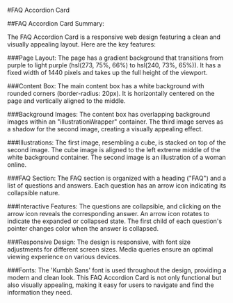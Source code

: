 #FAQ Accordion Card

##FAQ Accordion Card Summary:

The FAQ Accordion Card is a responsive web design featuring a clean and visually appealing layout. Here are the key features:

###Page Layout:
The page has a gradient background that transitions from purple to light purple (hsl(273, 75%, 66%) to hsl(240, 73%, 65%)).
It has a fixed width of 1440 pixels and takes up the full height of the viewport.

###Content Box:
The main content box has a white background with rounded corners (border-radius: 20px).
It is horizontally centered on the page and vertically aligned to the middle.

###Background Images:
The content box has overlapping background images within an "illustrationWrapper" container.
The third image serves as a shadow for the second image, creating a visually appealing effect.

###Illustrations:
The first image, resembling a cube, is stacked on top of the second image.
The cube image is aligned to the left extreme middle of the white background container.
The second image is an illustration of a woman online.

###FAQ Section:
The FAQ section is organized with a heading ("FAQ") and a list of questions and answers.
Each question has an arrow icon indicating its collapsible nature.

###Interactive Features:
The questions are collapsible, and clicking on the arrow icon reveals the corresponding answer.
An arrow icon rotates to indicate the expanded or collapsed state.
The first child of each question's pointer changes color when the answer is collapsed.

###Responsive Design:
The design is responsive, with font size adjustments for different screen sizes.
Media queries ensure an optimal viewing experience on various devices.

###Fonts:
The 'Kumbh Sans' font is used throughout the design, providing a modern and clean look.
This FAQ Accordion Card is not only functional but also visually appealing, making it easy for users to navigate and find the information they need.

